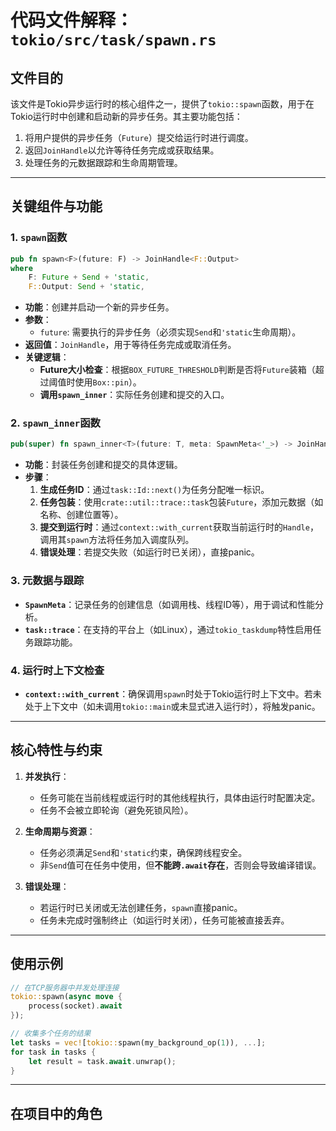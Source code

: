 # 代码文件解释：`tokio/src/task/spawn.rs`

## **文件目的**
该文件是Tokio异步运行时的核心组件之一，提供了`tokio::spawn`函数，用于在Tokio运行时中创建和启动新的异步任务。其主要功能包括：
1. 将用户提供的异步任务（`Future`）提交给运行时进行调度。
2. 返回`JoinHandle`以允许等待任务完成或获取结果。
3. 处理任务的元数据跟踪和生命周期管理。

---

## **关键组件与功能**

### **1. `spawn`函数**
```rust
pub fn spawn<F>(future: F) -> JoinHandle<F::Output>
where
    F: Future + Send + 'static,
    F::Output: Send + 'static,
```
- **功能**：创建并启动一个新的异步任务。
- **参数**：
  - `future`: 需要执行的异步任务（必须实现`Send`和`'static`生命周期）。
- **返回值**：`JoinHandle`，用于等待任务完成或取消任务。
- **关键逻辑**：
  - **Future大小检查**：根据`BOX_FUTURE_THRESHOLD`判断是否将`Future`装箱（超过阈值时使用`Box::pin`）。
  - **调用`spawn_inner`**：实际任务创建和提交的入口。

### **2. `spawn_inner`函数**
```rust
pub(super) fn spawn_inner<T>(future: T, meta: SpawnMeta<'_>) -> JoinHandle<T::Output>
```
- **功能**：封装任务创建和提交的具体逻辑。
- **步骤**：
  1. **生成任务ID**：通过`task::Id::next()`为任务分配唯一标识。
  2. **任务包装**：使用`crate::util::trace::task`包装`Future`，添加元数据（如名称、创建位置等）。
  3. **提交到运行时**：通过`context::with_current`获取当前运行时的`Handle`，调用其`spawn`方法将任务加入调度队列。
  4. **错误处理**：若提交失败（如运行时已关闭），直接panic。

### **3. 元数据与跟踪**
- **`SpawnMeta`**：记录任务的创建信息（如调用栈、线程ID等），用于调试和性能分析。
- **`task::trace`**：在支持的平台上（如Linux），通过`tokio_taskdump`特性启用任务跟踪功能。

### **4. 运行时上下文检查**
- **`context::with_current`**：确保调用`spawn`时处于Tokio运行时上下文中。若未处于上下文中（如未调用`tokio::main`或未显式进入运行时），将触发panic。

---

## **核心特性与约束**
1. **并发执行**：
   - 任务可能在当前线程或运行时的其他线程执行，具体由运行时配置决定。
   - 任务不会被立即轮询（避免死锁风险）。

2. **生命周期与资源**：
   - 任务必须满足`Send`和`'static`约束，确保跨线程安全。
   - 非`Send`值可在任务中使用，但**不能跨`.await`存在**，否则会导致编译错误。

3. **错误处理**：
   - 若运行时已关闭或无法创建任务，`spawn`直接panic。
   - 任务未完成时强制终止（如运行时关闭），任务可能被直接丢弃。

---

## **使用示例**
```rust
// 在TCP服务器中并发处理连接
tokio::spawn(async move {
    process(socket).await
});

// 收集多个任务的结果
let tasks = vec![tokio::spawn(my_background_op(1)), ...];
for task in tasks {
    let result = task.await.unwrap();
}
```

---

## **在项目中的角色**